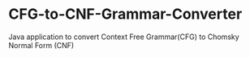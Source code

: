 # CFG-to-CNF-Grammar-Converter
Java application to convert Context Free Grammar(CFG) to Chomsky Normal Form (CNF)
